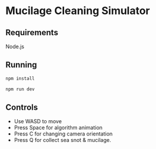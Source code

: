 # Mucilage Cleaning Simulator

## Requirements

Node.js

## Running

```bash
npm install
```
```bash
npm run dev
```

## Controls

- Use WASD to move
- Press Space for algorithm animation
- Press C for changing camera orientation
- Press Q for collect sea snot & mucilage.